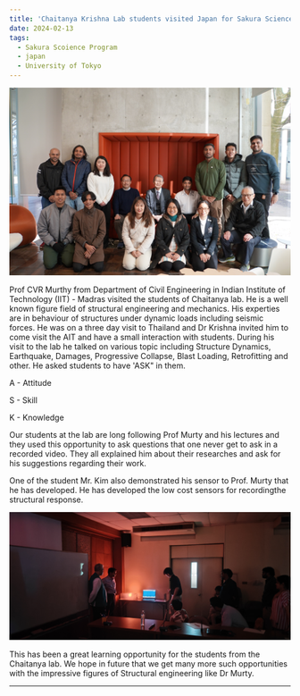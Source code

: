 ```yaml
---
title: 'Chaitanya Krishna Lab students visited Japan for Sakura Science Program'
date: 2024-02-13
tags:
  - Sakura Scoience Program
  - japan
  - University of Tokyo
---
```


<img src='/images/DSC02006.jpg'>

Prof CVR Murthy from Department of Civil Engineering in Indian Institute of Technology (IIT) - Madras visited the students of Chaitanya lab. He is a well known figure field of structural engineering and mechanics. His experties are in behaviour of structures under dynamic loads including seismic forces. He was on a three day visit to Thailand and Dr Krishna invited him to come visit the AIT and have a small interaction with students. During his visit to the lab he talked on various topic including Structure Dynamics, Earthquake, Damages, Progressive Collapse, Blast Loading, Retrofitting and other. He asked students to have 'ASK" in them.

A - Attitude

S - Skill

K - Knowledge

Our students at the lab are long following Prof Murty and his lectures and they used this opportunity to ask questions that one never get to ask in a recorded video. They all explained him about their researches and ask for his suggestions regarding their work.

One of the student Mr. Kim also demonstrated his sensor to Prof. Murty that he has developed. He has developed the low cost sensors for recordingthe structural response. 

<img src='/images/Kim_laser_demo.jpg'>

This has been a great learning opportunity for the students from the Chaitanya lab. We hope in future that we get many more such opportunities with the impressive figures of Structural engineering like Dr Murty.

------
